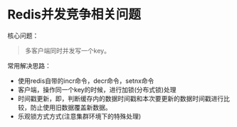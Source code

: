 # Redis并发竞争相关问题

核心问题：

> 多客户端同时并发写一个key。

常用解决思路：

- 使用redis自带的incr命令，decr命令，setnx命令
- 客户端，操作同一个key的时候，进行加锁(分布式锁)处理
- 时间戳更新，即，判断缓存内的数据时间戳和本次要更新的数据时间戳进行比较，防止使用旧数据覆盖新数据。
- 乐观锁方式方式(注意集群环境下的特殊处理)

